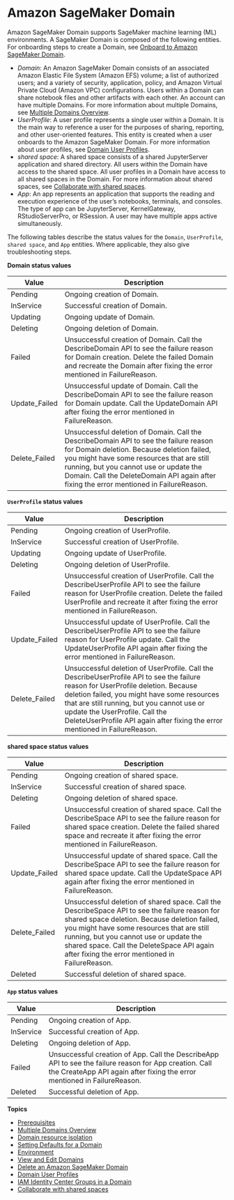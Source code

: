 # Amazon SageMaker Domain<a name="sm-domain"></a>

Amazon SageMaker Domain supports SageMaker machine learning \(ML\) environments\. A SageMaker Domain is composed of the following entities\. For onboarding steps to create a Domain, see [Onboard to Amazon SageMaker Domain](gs-studio-onboard.md)\.
+  *Domain*: An Amazon SageMaker Domain consists of an associated Amazon Elastic File System \(Amazon EFS\) volume; a list of authorized users; and a variety of security, application, policy, and Amazon Virtual Private Cloud \(Amazon VPC\) configurations\. Users within a Domain can share notebook files and other artifacts with each other\. An account can have multiple Domains\. For more information about multiple Domains, see [Multiple Domains Overview](domain-multiple.md)\.
+  *UserProfile*: A user profile represents a single user within a Domain\. It is the main way to reference a user for the purposes of sharing, reporting, and other user\-oriented features\. This entity is created when a user onboards to the Amazon SageMaker Domain\. For more information about user profiles, see [Domain User Profiles](domain-user-profile.md)\.
+  *shared space*: A shared space consists of a shared JupyterServer application and shared directory\. All users within the Domain have access to the shared space\. All user profiles in a Domain have access to all shared spaces in the Domain\. For more information about shared spaces, see [Collaborate with shared spaces](domain-space.md)\.
+  *App*: An app represents an application that supports the reading and execution experience of the user’s notebooks, terminals, and consoles\. The type of app can be JupyterServer, KernelGateway, RStudioServerPro, or RSession\. A user may have multiple apps active simultaneously\.

The following tables describe the status values for the `Domain`, `UserProfile`, `shared space`, and `App` entities\. Where applicable, they also give troubleshooting steps\.


**Domain status values**  

| Value | Description | 
| --- | --- | 
| Pending | Ongoing creation of Domain\. | 
| InService | Successful creation of Domain\. | 
| Updating | Ongoing update of Domain\. | 
| Deleting | Ongoing deletion of Domain\. | 
| Failed | Unsuccessful creation of Domain\. Call the DescribeDomain API to see the failure reason for Domain creation\. Delete the failed Domain and recreate the Domain after fixing the error mentioned in FailureReason\. | 
| Update\_Failed | Unsuccessful update of Domain\. Call the DescribeDomain API to see the failure reason for Domain update\. Call the UpdateDomain API after fixing the error mentioned in FailureReason\. | 
| Delete\_Failed | Unsuccessful deletion of Domain\. Call the DescribeDomain API to see the failure reason for Domain deletion\. Because deletion failed, you might have some resources that are still running, but you cannot use or update the Domain\. Call the DeleteDomain API again after fixing the error mentioned in FailureReason\. | 


**`UserProfile` status values**  

| Value | Description | 
| --- | --- | 
| Pending | Ongoing creation of UserProfile\. | 
| InService | Successful creation of UserProfile\. | 
| Updating | Ongoing update of UserProfile\. | 
| Deleting | Ongoing deletion of UserProfile\. | 
| Failed | Unsuccessful creation of UserProfile\. Call the DescribeUserProfile API to see the failure reason for UserProfile creation\. Delete the failed UserProfile and recreate it after fixing the error mentioned in FailureReason\. | 
| Update\_Failed | Unsuccessful update of UserProfile\. Call the DescribeUserProfile API to see the failure reason for UserProfile update\. Call the UpdateUserProfile API again after fixing the error mentioned in FailureReason\. | 
| Delete\_Failed | Unsuccessful deletion of UserProfile\. Call the DescribeUserProfile API to see the failure reason for UserProfile deletion\. Because deletion failed, you might have some resources that are still running, but you cannot use or update the UserProfile\. Call the DeleteUserProfile API again after fixing the error mentioned in FailureReason\. | 


**shared space status values**  

| Value | Description | 
| --- | --- | 
| Pending | Ongoing creation of shared space\. | 
| InService | Successful creation of shared space\. | 
| Deleting | Ongoing deletion of shared space\. | 
| Failed | Unsuccessful creation of shared space\. Call the DescribeSpace API to see the failure reason for shared space creation\. Delete the failed shared space and recreate it after fixing the error mentioned in FailureReason\. | 
| Update\_Failed | Unsuccessful update of shared space\. Call the DescribeSpace API to see the failure reason for shared space update\. Call the UpdateSpace API again after fixing the error mentioned in FailureReason\. | 
| Delete\_Failed | Unsuccessful deletion of shared space\. Call the DescribeSpace API to see the failure reason for shared space deletion\. Because deletion failed, you might have some resources that are still running, but you cannot use or update the shared space\. Call the DeleteSpace API again after fixing the error mentioned in FailureReason\. | 
| Deleted | Successful deletion of shared space\. | 


**`App` status values**  

| Value | Description | 
| --- | --- | 
| Pending | Ongoing creation of App\. | 
| InService | Successful creation of App\. | 
| Deleting | Ongoing deletion of App\. | 
| Failed | Unsuccessful creation of App\. Call the DescribeApp API to see the failure reason for App creation\. Call the CreateApp API again after fixing the error mentioned in FailureReason\. | 
| Deleted | Successful deletion of App\. | 

**Topics**
+ [Prerequisites](domain-prerequisites.md)
+ [Multiple Domains Overview](domain-multiple.md)
+ [Domain resource isolation](domain-resource-isolation.md)
+ [Setting Defaults for a Domain](domain-set-defaults.md)
+ [Environment](domain-space-environment.md)
+ [View and Edit Domains](domain-view-edit.md)
+ [Delete an Amazon SageMaker Domain](gs-studio-delete-domain.md)
+ [Domain User Profiles](domain-user-profile.md)
+ [IAM Identity Center Groups in a Domain](domain-groups.md)
+ [Collaborate with shared spaces](domain-space.md)